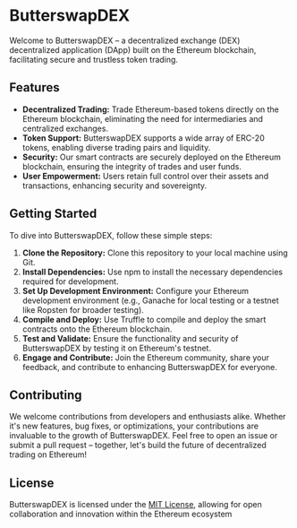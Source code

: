 # ButterswapDEX

Welcome to ButterswapDEX – a decentralized exchange (DEX) decentralized application (DApp) built on the Ethereum blockchain, facilitating secure and trustless token trading.

## Features

- **Decentralized Trading:** Trade Ethereum-based tokens directly on the Ethereum blockchain, eliminating the need for intermediaries and centralized exchanges.
- **Token Support:** ButterswapDEX supports a wide array of ERC-20 tokens, enabling diverse trading pairs and liquidity.
- **Security:** Our smart contracts are securely deployed on the Ethereum blockchain, ensuring the integrity of trades and user funds.
- **User Empowerment:** Users retain full control over their assets and transactions, enhancing security and sovereignty.

## Getting Started

To dive into ButterswapDEX, follow these simple steps:

1. **Clone the Repository:** Clone this repository to your local machine using Git.
2. **Install Dependencies:** Use npm to install the necessary dependencies required for development.
3. **Set Up Development Environment:** Configure your Ethereum development environment (e.g., Ganache for local testing or a testnet like Ropsten for broader testing).
4. **Compile and Deploy:** Use Truffle to compile and deploy the smart contracts onto the Ethereum blockchain.
5. **Test and Validate:** Ensure the functionality and security of ButterswapDEX by testing it on Ethereum's testnet.
6. **Engage and Contribute:** Join the Ethereum community, share your feedback, and contribute to enhancing ButterswapDEX for everyone.

## Contributing

We welcome contributions from developers and enthusiasts alike. Whether it's new features, bug fixes, or optimizations, your contributions are invaluable to the growth of ButterswapDEX. Feel free to open an issue or submit a pull request – together, let's build the future of decentralized trading on Ethereum!

## License

ButterswapDEX is licensed under the [MIT License](LICENSE), allowing for open collaboration and innovation within the Ethereum ecosystem
